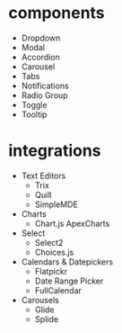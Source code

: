 # components

- Dropdown
- Modal
- Accordion
- Carousel
- Tabs
- Notifications
- Radio Group
- Toggle
- Tooltip

# integrations

- Text Editors
  - Trix
  - Quill
  - SimpleMDE
- Charts
  - Chart.js
    ApexCharts
- Select
  - Select2
  - Choices.js
- Calendars & Datepickers
  - Flatpickr
  - Date Range Picker
  - FullCalendar
- Carousels
  - Glide
  - Splide
